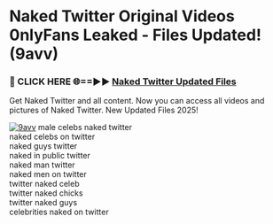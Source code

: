 # Naked Twitter Original Videos 0nlyFans Leaked - Files Updated! (9avv)

<h3>🔴 CLICK HERE 🌐==►► <a href="https://tinyurl.com/yckcrads" rel="nofollow">Naked Twitter Updated Files</a></h3>

Get Naked Twitter and all content. Now you can access all videos and pictures of Naked Twitter. New Updated Files 2025!

[![9avv](https://i.imgur.com/hpKpOFt.gif)](https://tinyurl.com/yckcrads)
male celebs naked twitter<br>
naked celebs on twitter<br>
naked guys twitter<br>
naked in public twitter<br>
naked man twitter<br>
naked men on twitter<br>
twitter naked celeb<br>
twitter naked chicks<br>
twitter naked guys<br>
celebrities naked on twitter
